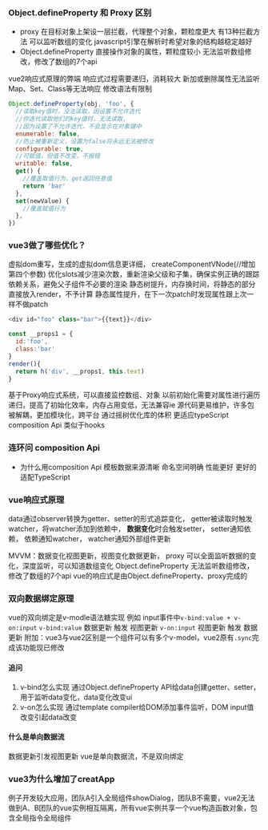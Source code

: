 ### Object.defineProperty 和 Proxy 区别
- proxy 
在目标对象上架设一层拦截，代理整个对象，颗粒度更大
有13种拦截方法
可以监听数组的变化
javascript引擎在解析时希望对象的结构越稳定越好
- Object.defineProperty 
直接操作对象的属性，颗粒度较小
无法监听数组修改，修改了数组的7个api

vue2响应式原理的弊端 
响应式过程需要递归，消耗较大
新加或删除属性无法监听
Map、Set、Class等无法响应
修改语法有限制

```js
Object.defineProperty(obj, 'foo', {
  //读取key值时，没法读取，因设置不允许迭代
  //你迭代读取他们的key值时，无法读取，
  //因为设置了不允许迭代，不会显示在对象键中
  enumerable: false,
  //防止被重新定义，设置为false将永远无法被修改
  configurable: true,
  //可赋值，但值不改变，不报错
  writable: false,
  get() {
    //覆盖取值行为，get返回任意值
    return 'bar'
  },
  set(newValue) {
    //覆盖赋值行为
  },
})
```
### vue3做了哪些优化？
虚拟dom重写，生成的虚拟dom信息更详细，
createComponentVNode(//增加第四个参数)
优化slots减少渲染次数，重新渲染父级和子集，确保实例正确的跟踪依赖关系，避免父子组件不必要的渲染
静态树提升，内存换时间，将静态的部分直接放入render，不予计算
静态属性提升，在下一次patch时发现属性跟上次一样不做patch
```js
<div id="foo" class="bar">{{text}}</div>
```
```js
const __props1 = {
  id:'foo',
  class:'bar'
}
render(){
  return h('div', __props1, this.text)
}
```
基于Proxy响应式系统，可以直接监控数组、对象
以前初始化需要对属性进行遍历递归，提高了初始化效率，内存占用变低，无法兼容ie
源代码更易维护，许多包被解耦，更加模块化，跨平台
通过摇树优化库的体积
更适应typeScript
composition Api 类似于hooks

### 连环问 composition Api
- 为什么用composition Api
模板数据来源清晰
命名空间明确
性能更好
更好的适配TypeScript

### vue响应式原理
data通过observer转换为getter、setter的形式追踪变化，
getter被读取时触发watcher，将watcher添加到依赖中，
**数据变化**时会触发setter，
setter通知依赖，
依赖通知watcher，
watcher通知外部组件更新

MVVM：数据变化视图更新，视图变化数据更新，
proxy 可以全面监听数据的变化，深度监听，可以知道数组变化
Object.defineProperty 无法监听数组修改，修改了数组的7个api
vue的响应式是由Object.defineProperty、proxy完成的

### 双向数据绑定原理
vue的双向绑定是v-modle语法糖实现 
例如 input事件中`v-bind:value + v-on:input`
`v-bind:value` 数据更新 触发 视图更新
`v-on:input` 视图更新 触发 数据更新
附加：vue3与vue2区别是一个组件可以有多个v-model，vue2原有`.sync`完成该功能现已修改
#### 追问
1. v-bind怎么实现
通过Object.defineProperty API给data创建getter、setter，用于监听data变化，data变化改变ui
2. v-on怎么实现
通过template compiler给DOM添加事件监听，DOM input值改变引起data改变

#### 什么是单向数据流
数据更新引发视图更新
vue是单向数据流，不是双向绑定

### vue3为什么增加了creatApp
例子开发较大应用，团队A引入全局组件showDialog，团队B不需要，vue2无法做到A、B团队的vue实例相互隔离，所有vue实例共享一个vue构造函数对象，包含全局指令全局组件







